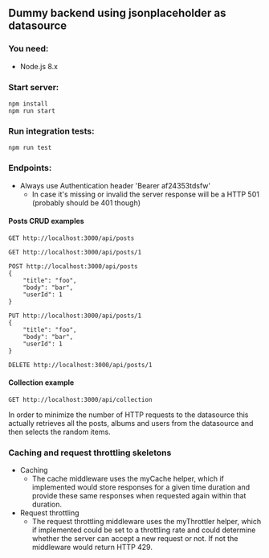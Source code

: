 ## Dummy backend using jsonplaceholder as datasource

### You need:
* Node.js 8.x

### Start server:
```
npm install
npm run start
```

### Run integration tests:
```
npm run test
```

### Endpoints:
* Always use Authentication header 'Bearer af24353tdsfw'
   * In case it's missing or invalid the server response will be a HTTP 501 (probably should be 401 though)
#### Posts CRUD examples
```
GET http://localhost:3000/api/posts
```
```
GET http://localhost:3000/api/posts/1
```
```
POST http://localhost:3000/api/posts
{
    "title": "foo",
    "body": "bar",
    "userId": 1
}
```
```
PUT http://localhost:3000/api/posts/1
{
    "title": "foo",
    "body": "bar",
    "userId": 1
}
```
```
DELETE http://localhost:3000/api/posts/1
```
#### Collection example
```
GET http://localhost:3000/api/collection
```
In order to minimize the number of HTTP requests to the datasource this actually retrieves all the posts, albums and users from the datasource and then selects the random items.

### Caching and request throttling skeletons
* Caching
   * The cache middleware uses the myCache helper, which if implemented would store responses for a given time duration and provide these same responses when requested again within that duration.
* Request throttling
   * The request throttling middleware uses the myThrottler helper, which if implemented could be set to a throttling rate and could determine whether the server can accept a new request or not. If not the middleware would return HTTP 429.
